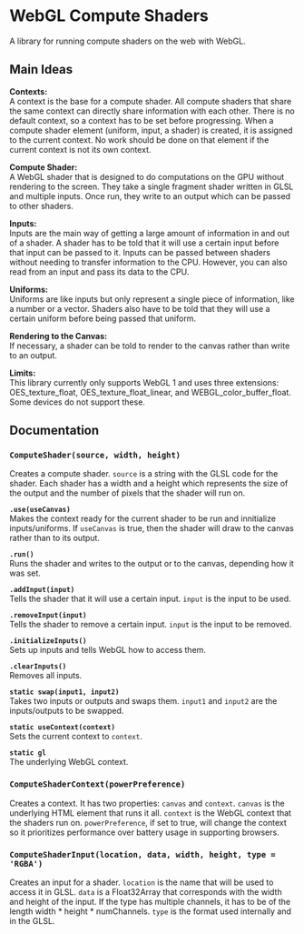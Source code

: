 # WebGL Compute Shaders
A library for running compute shaders on the web with WebGL.

## Main Ideas
**Contexts:**  
A context is the base for a compute shader. All compute shaders that share the same context can directly share information with each other. There is no default context, so a context has to be set before progressing. When a compute shader element (uniform, input, a shader) is created, it is assigned to the current context. No work should be done on that element if the current context is not its own context.

**Compute Shader:**  
A WebGL shader that is designed to do computations on the GPU without rendering to the screen. They take a single fragment shader written in GLSL and multiple inputs. Once run, they write to an output which can be passed to other shaders.

**Inputs:**  
Inputs are the main way of getting a large amount of information in and out of a shader. A shader has to be told that it will use a certain input before that input can be passed to it. Inputs can be passed between shaders without needing to transfer information to the CPU. However, you can also read from an input and pass its data to the CPU.

**Uniforms:**  
Uniforms are like inputs but only represent a single piece of information, like a number or a vector. Shaders also have to be told that they will use a certain uniform before being passed that uniform.

**Rendering to the Canvas:**  
If necessary, a shader can be told to render to the canvas rather than write to an output.

**Limits:**  
This library currently only supports WebGL 1 and uses three extensions: OES_texture_float, OES_texture_float_linear, and WEBGL_color_buffer_float. Some devices do not support these.

## Documentation
### `ComputeShader(source, width, height)`
Creates a compute shader. `source` is a string with the GLSL code for the shader. Each shader has a width and a height which represents the size of the output and the number of pixels that the shader will run on.

**`.use(useCanvas)`**  
Makes the context ready for the current shader to be run and innitialize inputs/uniforms. If `useCanvas` is true, then the shader will draw to the canvas rather than to its output.

**`.run()`**  
Runs the shader and writes to the output or to the canvas, depending how it was set.

**`.addInput(input)`**  
Tells the shader that it will use a certain input. `input` is the input to be used.

**`.removeInput(input)`**  
Tells the shader to remove a certain input. `input` is the input to be removed.

**`.initializeInputs()`**  
Sets up inputs and tells WebGL how to access them.

**`.clearInputs()`**  
Removes all inputs.

**`static swap(input1, input2)`**  
Takes two inputs or outputs and swaps them. `input1` and `input2` are the inputs/outputs to be swapped.

**`static useContext(context)`**  
Sets the current context to `context`.

**`static gl`**  
The underlying WebGL context.

### `ComputeShaderContext(powerPreference)`
Creates a context. It has two properties: `canvas` and `context`. `canvas` is the underlying HTML element that runs it all. `context` is the WebGL context that the shaders run on. `powerPreference`, if set to true, will change the context so it prioritizes performance over battery usage in supporting browsers.

### `ComputeShaderInput(location, data, width, height, type = 'RGBA')`
Creates an input for a shader. `location` is the name that will be used to access it in GLSL. `data` is a Float32Array that corresponds with the width and height of the input. If the type has multiple channels, it has to be of the length width * height * numChannels. `type` is the format used internally and in the GLSL.
